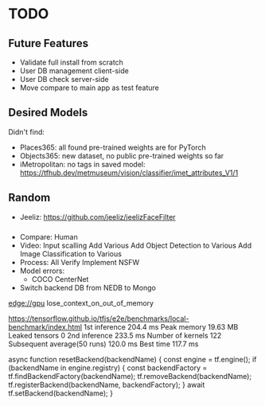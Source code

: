 # TODO

## Future Features

- Validate full install from scratch
- User DB management client-side
- User DB check server-side
- Move compare to main app as test feature

## Desired Models

Didn't find:

- Places365: all found pre-trained weights are for PyTorch
- Objects365: new dataset, no public pre-trained weights so far
- iMetropolitan: no tags in saved model: <https://tfhub.dev/metmuseum/vision/classifier/imet_attributes_V1/1>

## Random

- Jeeliz: https://github.com/jeeliz/jeelizFaceFilter

###

- Compare: Human
- Video:
  Input scalling
  Add Various
  Add Object Detection to Various
  Add Image Classification to Various
- Process: 
  All Verify
  Implement NSFW
- Model errors:
  - COCO CenterNet
- Switch backend DB from NEDB to Mongo

<edge://gpu> lose_context_on_out_of_memory

<https://tensorflow.github.io/tfjs/e2e/benchmarks/local-benchmark/index.html>
1st inference	204.4 ms
Peak memory	19.63 MB
Leaked tensors	0
2nd inference	233.5 ms
Number of kernels	122
Subsequent average(50 runs)	120.0 ms
Best time	117.7 ms

async function resetBackend(backendName) {
  const engine = tf.engine();
  if (backendName in engine.registry) {
    const backendFactory = tf.findBackendFactory(backendName);
    tf.removeBackend(backendName);
    tf.registerBackend(backendName, backendFactory);
  }
  await tf.setBackend(backendName);
}
